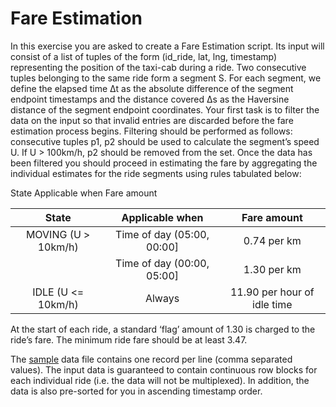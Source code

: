 # Fare Estimation 
  In this exercise you are asked to create a Fare Estimation script. Its input will consist of a list of tuples of
the form (id_ride, lat, lng, timestamp) representing the position of the taxi-cab during a ride.
  Two consecutive tuples belonging to the same ride form a segment S. For each segment, we define the
elapsed time Δt as the absolute difference of the segment endpoint timestamps and the distance covered
Δs as the Haversine distance of the segment endpoint coordinates.
  Your first task is to filter the data on the input so that invalid entries are discarded before the fare
estimation process begins. Filtering should be performed as follows: consecutive tuples p1, p2 should be
used to calculate the segment’s speed U. If U > 100km/h, p2 should be removed from the set.
  Once the data has been filtered you should proceed in estimating the fare by aggregating the individual
estimates for the ride segments using rules tabulated below: 

State Applicable when Fare amount

| State               | Applicable when            | Fare amount |
| :---: | :---: | :---: |
| MOVING (U > 10km/h) | Time of day (05:00, 00:00] | 0.74 per km |
|                     | Time of day (00:00, 05:00] | 1.30 per km |
| IDLE (U <= 10km/h)  | Always                     | 11.90 per hour of idle time |

At the start of each ride, a standard ‘flag’ amount of 1.30 is charged to the ride’s fare. The minimum ride
fare should be at least 3.47. 

  The [sample](https://www.dropbox.com/s/9v5jl26jumxad4d/paths.csv.gz?dl=0) data file contains one record per line (comma separated values). The input data is guaranteed to contain continuous row blocks for each individual ride (i.e. the data will not be multiplexed). In addition, the data is also pre-sorted for you in ascending timestamp order.
